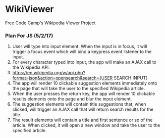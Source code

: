 # WikiViewer
Free Code Camp's Wikipedia Viewer Project

### Plan For JS (5/2/17)
1.	User will type into input element. When the input is in focus, it will trigger a focus event which will bind a keypress event listener to the input.
2. 	For every character typed into input, the app will make an AJAX call to
		the Wikipedia API.
3. 	https://en.wikipedia.org/w/api.php?format=json&action=opensearch&search={USER SEARCH INPUT}
4. 	The app will render 10 clickable suggestion elements immediately onto the page that will take the user to the specified Wikipedia article.
5.	When the user presses the return key, the app will render 10 clickable results elements onto the page and blur the input element.
6.	The suggestion elements will contain title suggestions that, when clicked, will trigger an AJAX call that will return search results for the title.
7. The result elements will contain a title and first sentence or so of the article. When clicked, it will open a new window and take the user to the specified article.
